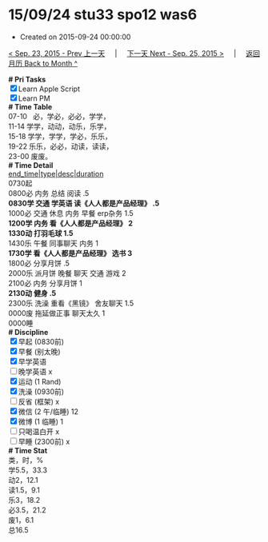 # 15/09/24 stu33 spo12 was6

- Created on 2015-09-24 00:00:00

[< Sep. 23, 2015 - Prev 上一天](/_archived/lifelogs/2015/09/d23.md) &nbsp; &nbsp; | &nbsp; &nbsp; [下一天 Next - Sep. 25, 2015 >](/_archived/lifelogs/2015/09/d25.md) &nbsp; &nbsp; |  &nbsp; &nbsp; [返回月历 Back to Month ^](/_archived/lifelogs/2015/09/index.md)
<br/><div><b># Pri Tasks</b></div><div><input checked="true" type="checkbox"/>Learn Apple Script</div><div><input checked="true" type="checkbox"/>Learn PM</div><div><b># Time Table</b></div><div>07-10   必，学必，必必，学学，</div><div>11-14 学学，动动，动乐，乐学，</div><div>15-18 学学，学学，学必，乐乐，</div><div>19-22 乐乐，必必，动读，读读，</div><div>23-00 废废。</div><div><b># Time Detail</b></div><div><u>end_time|type|desc|duration</u></div><div>0730起</div><div>0800必 内务 总结 阅读 .5</div><div><b>0830学 交通 学英语 读《人人都是产品经理》 .5</b></div><div>1000必 交通 休息 内务 早餐 erp杂务 1.5</div><div><b>1200学 内务 看《人人都是产品经理》 2</b></div><div><b>1330动 打羽毛球 1.5</b></div><div>1430乐 午餐 同事聊天 内务 1</div><div><b>1730学 看《人人都是产品经理》 选书 3</b></div><div>1800必 分享月饼 .5</div><div>2000乐 派月饼 晚餐 聊天 交通 游戏 2</div><div>2100必 内务 分享月饼 1</div><div><b>2130动 健身 .5</b></div><div>2300乐 洗澡 重看《黑镜》 舍友聊天 1.5</div><div>0000废 拖延做正事 聊天太久 1</div><div>0000睡</div><div><b># Discipline</b></div><div><input checked="true" type="checkbox"/>早起 (0830前)</div><div><input checked="true" type="checkbox"/>早餐 (别太晚)</div><div><input checked="true" type="checkbox"/>早学英语</div><div><input type="checkbox"/>晚学英语 x</div><div><input checked="true" type="checkbox"/>运动 (1 Rand)</div><div><input checked="true" type="checkbox"/>洗澡 (0930前)</div><div><input type="checkbox"/>反省 (框架) x</div><div><input checked="true" type="checkbox"/>微信 (2 午/临睡) 12</div><div><input checked="true" type="checkbox"/>微博 (1 临睡) 1</div><div><input type="checkbox"/>只喝温白开 x</div><div><input type="checkbox"/>早睡 (2300前) x</div><div><b># Time Stat</b></div><div>类，时，%</div><div>学5.5，33.3</div><div>动2，12.1</div><div>读1.5，9.1</div><div>乐3，18.2</div><div>必3.5，21.2</div><div>废1，6.1</div><div>总16.5</div>

